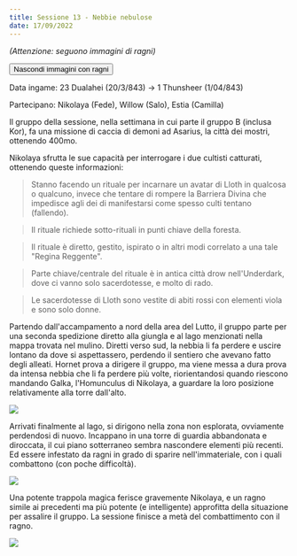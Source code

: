 ```yaml
---
title: Sessione 13 - Nebbie nebulose
date: 17/09/2022
---
```

*(Attenzione: seguono immagini di ragni)*

<script>
function hideSpiders() {
    for (const element of document.getElementsByClassName('spider')) {
        element.style.display = "none";
    }
}
</script>
<button onclick="hideSpiders()">Nascondi immagini con ragni</button>

Data ingame: 23 Dualahei (20/3/843) -> 1 Thunsheer (1/04/843)

Partecipano: Nikolaya (Fede), Willow (Salo), Estia (Camilla)

Il gruppo della sessione, nella settimana in cui parte il gruppo B (inclusa Kor), fa una missione di caccia di demoni ad Asarius, la città dei mostri, ottenendo 400mo.

Nikolaya sfrutta le sue capacità per interrogare i due cultisti catturati, ottenendo queste informazioni:

> Stanno facendo un rituale per incarnare un avatar di Lloth in qualcosa o qualcuno, invece che tentare di rompere la Barriera Divina che impedisce agli dei di manifestarsi come spesso culti tentano (fallendo).

> Il rituale richiede sotto-rituali in punti chiave della foresta.

> Il rituale è diretto, gestito, ispirato o in altri modi correlato a una tale "Regina Reggente".

> Parte chiave/centrale del rituale è in antica città drow nell'Underdark, dove ci vanno solo sacerdotesse, e molto di rado.

> Le sacerdotesse di Lloth sono vestite di abiti rossi con elementi viola e sono solo donne.

Partendo dall'accampamento a nord della area del Lutto, il gruppo parte per una seconda spedizione diretto alla giungla e al lago menzionati nella mappa trovata nel mulino. Diretti verso sud, la nebbia li fa perdere e uscire lontano da dove si aspettassero, perdendo il sentiero che avevano fatto degli alleati. Hornet prova a dirigere il gruppo, ma viene messa a dura prova da intensa nebbia che li fa perdere più volte, riorientandosi quando riescono mandando Galka, l'Homunculus di Nikolaya, a guardare la loro posizione relativamente alla torre dall'alto.

<img src="https://i.imgur.com/EdvqRjX.jpg"/>

Arrivati finalmente al lago, si dirigono nella zona non esplorata, ovviamente perdendosi di nuovo. Incappano in una torre di guardia abbandonata e diroccata, il cui piano sotterraneo sembra nascondere elementi più recenti. Ed essere infestato da ragni in grado di sparire nell'immateriale, con i quali combattono (con poche difficoltà). 

<img class="spider" src="https://static.wikia.nocookie.net/forgottenrealms/images/3/37/Phase_spider-5e.jpg"/>

Una potente trappola magica ferisce gravemente Nikolaya, e un ragno simile ai precedenti ma più potente (e intelligente) approfitta della situazione per assalire il gruppo. La sessione finisce a metà del combattimento con il ragno.

<img class="spider" src="https://i.imgur.com/d2NyLhU.jpeg"/>